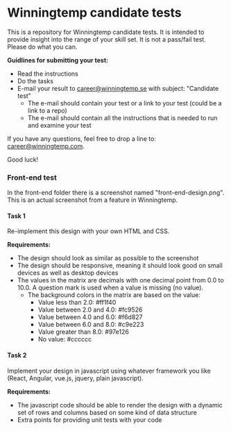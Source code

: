 # Winningtemp candidate tests #

This is a repository for Winningtemp candidate tests. It is intended to provide insight into the range of your skill set. It is not a pass/fail test. Please do what you can.

**Guidlines for submitting your test:**

- Read the instructions
- Do the tasks
- E-mail your result to career@winningtemp.se with subject: "Candidate test"
	- The e-mail should contain your test or a link to your test (could be a link to a repo)
	- The e-mail should contain all the instructions that is needed to run and examine your test

If you have any questions, feel free to drop a line to: career@winningtemp.com.

Good luck!

### Front-end test ###

In the front-end folder there is a screenshot named "front-end-design.png". This is an actual screenshot from a feature in Winningtemp. 

#### Task 1 ####
Re-implement this design with your own HTML and CSS.

**Requirements:**

 - The design should look as similar as possible to the screenshot
 - The design should be responsive, meaning it should look good on small devices as well as desktop devices
 - The values in the matrix are decimals with one decimal point from 0.0 to 10.0. A question mark is used when a value is missing (no value).
	 - The background colors in the matrix are based on the value:
		 - Value less than 2.0: #ff1f40
		 - Value between 2.0 and 4.0: #fc9526
		 - Value between 4.0 and 6.0: #f6d827
		 - Value between 6.0 and 8.0: #c9e223
		 - Value greater than 8.0: #97e126
		 - No value: #cccccc

#### Task 2 ####
Implement your design in javascript using whatever framework you like (React, Angular, vue.js, jquery, plain javascript). 

**Requirements:**

- The javascript code should be able to render the design with a dynamic set of rows and columns based on some kind of data structure
- Extra points for providing unit tests with your code